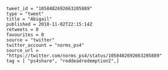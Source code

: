 ```
tweet_id = "1058482692663205889"
type = "tweet"
title = "Abigail"
published = 2018-11-02T22:15:14Z
retweets = 0
favourites = 0
source = "twitter"
twitter_account = "norms_ps4"
source_url = "https://twitter.com/norms_ps4/status/1058482692663205889"
tag = [ "ps4share", "reddeadredemption2",]
```

<p class='image'><img src='https://mnf.m17s.net/2018/11/02/DrB8Za4X0AA0yea.jpg' alt=''></p>

